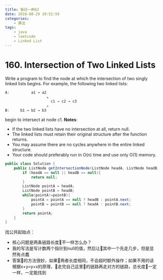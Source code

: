```yaml
---
title: 每日一刷62
date: 2018-08-29 19:52:59
categories: 
    - 算法
tags:
    - java
    - leetcode
    - Linked List
---
```

# 160. Intersection of Two Linked Lists

Write a program to find the node at which the intersection of two singly linked lists begins.
For example, the following two linked lists:
```js
A:          a1 → a2
                   ↘
                     c1 → c2 → c3
                   ↗            
B:     b1 → b2 → b3

```
begin to intersect at node c1.
**Notes**:
* If the two linked lists have no intersection at all, return null.
* The linked lists must retain their original structure after the function returns.
* You may assume there are no cycles anywhere in the entire linked structure.
* Your code should preferably run in O(n) time and use only O(1) memory.

```java
public class Solution {
    public ListNode getIntersectionNode(ListNode headA, ListNode headB) {
        if (headA == null || headB == null){
            return null;
        }
        ListNode pointA = headA;
        ListNode pointB = headB;
        while(pointA!=pointB){
            pointA = pointA == null ? headB : pointA.next;
            pointB = pointB == null ? headA : pointB.next;
        }
        return pointA;
    }
}
```
找公共起始点：
- 核心问题是两条链路长度不一样怎么办？
- 我的写法是写计数两个指针到null的值，然后让其中一个先走几步，但是显然有点蠢
- 答案的方法很妙，如果两者长度相同，不会超时额外操作；如果不用的话根据x+y=y+x的原理，走完自己这里的链路再走对方的链路，总长度一定一样，一定能找到

